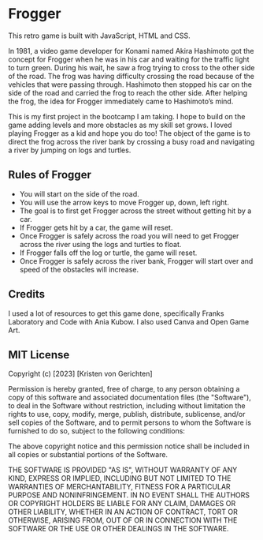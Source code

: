 # Frogger

This retro game is built with JavaScript, HTML and CSS.

In 1981, a video game developer for Konami named Akira Hashimoto got the concept for Frogger when he was in his car and waiting for the traffic light to turn green. During his wait, he saw a frog trying to cross to the other side of the road. The frog was having difficulty crossing the road because of the vehicles that were passing through. Hashimoto then stopped his car on the side of the road and carried the frog to reach the other side. After helping the frog, the idea for Frogger immediately came to Hashimoto’s mind. 

This is my first project in the bootcamp I am taking. I hope to build on the game adding levels and more obstacles as my skill set grows. I loved playing Frogger as a kid and hope you do too! The object of the game is to direct the frog across the river bank by crossing a busy road and navigating a river by jumping on logs and turtles.

## Rules of Frogger

* You will start on the side of the road.
* You will use the arrow keys to move Frogger up, down, left right.
* The goal is to first get Frogger across the street without getting hit by a car.
* If Frogger gets hit by a car, the game will reset.
* Once Frogger is safely across the road you will need to get Frogger across the river using the logs and turtles to float.
* If Frogger falls off the log or turtle, the game will reset.
* Once Frogger is safely across the river bank, Frogger will start over and speed of the obstacles will increase.

## Credits

I used a lot of resources to get this game done, specifically Franks Laboratory and Code with Ania Kubow. I also used Canva and Open Game Art.

## MIT License

Copyright (c) [2023] [Kristen von Gerichten]

Permission is hereby granted, free of charge, to any person obtaining a copy
of this software and associated documentation files (the "Software"), to deal
in the Software without restriction, including without limitation the rights
to use, copy, modify, merge, publish, distribute, sublicense, and/or sell
copies of the Software, and to permit persons to whom the Software is
furnished to do so, subject to the following conditions:

The above copyright notice and this permission notice shall be included in all
copies or substantial portions of the Software.

THE SOFTWARE IS PROVIDED "AS IS", WITHOUT WARRANTY OF ANY KIND, EXPRESS OR
IMPLIED, INCLUDING BUT NOT LIMITED TO THE WARRANTIES OF MERCHANTABILITY,
FITNESS FOR A PARTICULAR PURPOSE AND NONINFRINGEMENT. IN NO EVENT SHALL THE
AUTHORS OR COPYRIGHT HOLDERS BE LIABLE FOR ANY CLAIM, DAMAGES OR OTHER
LIABILITY, WHETHER IN AN ACTION OF CONTRACT, TORT OR OTHERWISE, ARISING FROM,
OUT OF OR IN CONNECTION WITH THE SOFTWARE OR THE USE OR OTHER DEALINGS IN THE
SOFTWARE.
